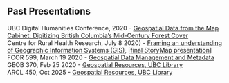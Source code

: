 ## Past Presentations

UBC Digital Humanities Conference, 2020 - [Geospatial Data from the Map Cabinet: Digitizing British Columbia’s Mid-Century Forest Cover](https://ubc-lib-geo.github.io/presentations/ubc-dh)    
Centre for Rural Health Research, July 8 2020)  - [Framing an understanding of Geographic Information Systems (GIS)](https://ubc-lib-geo.github.io/presentations/crhr.html), [[final StoryMap presentation](https://arcg.is/1LX1180)]    
FCOR 599, March 19 2020 - [Geospatial Data Management and Metadata](https://ubc-lib-geo.github.io/presentations/fcor599)        
GEOB 370, Feb 25 2020 - [Geospatial Resources, UBC Library](https://ubc-lib-geo.github.io/presentations/geob370)     
ARCL 450, Oct 2025 - [Geospatial Resources, UBC Library](https://ubc-lib-geo.github.io/presentations/ARCL450)
